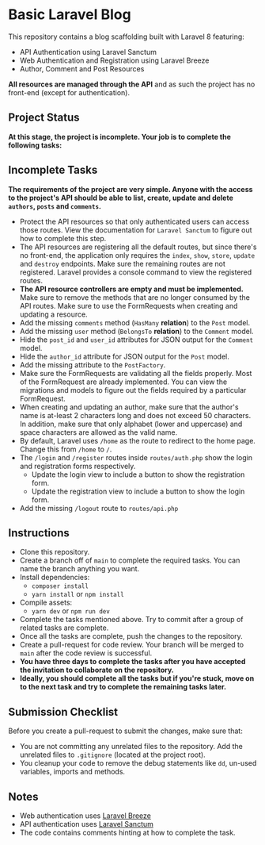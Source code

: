 # Basic Laravel Blog

This repository contains a blog scaffolding built with Laravel 8 featuring:

- API Authentication using Laravel Sanctum
- Web Authentication and Registration using Laravel Breeze
- Author, Comment and Post Resources

**All resources are managed through the API** and as such the project has no front-end (except for authentication).

## Project Status
**At this stage, the project is incomplete. Your job is to complete the following tasks:**

## Incomplete Tasks

**The requirements of the project are very simple. Anyone with the access to the project's API should be able to list, create, update and delete `authors`, `posts` and `comments`.**

- Protect the API resources so that only authenticated users can access those routes. View the documentation for `Laravel Sanctum` to figure out how to complete this step.
- The API resources are registering all the default routes, but since there's no front-end, the application only requires the `index`, `show`, `store`, `update` and `destroy` endpoints. Make sure the remaining routes are not registered. Laravel provides a console command to view the registered routes. 
- **The API resource controllers are empty and must be implemented.** Make sure to remove the methods that are no longer consumed by the API routes. Make sure to use the FormRequests when creating and updating a resource.
- Add the missing `comments` method (`HasMany` **relation**) to the `Post` model.
- Add the missing `user` method (`BelongsTo` **relation**) to the `Comment` model.
- Hide the `post_id` and `user_id` attributes for JSON output for the `Comment` model.
- Hide the `author_id` attribute for JSON output for the `Post` model.
- Add the missing attribute to the `PostFactory`.
- Make sure the FormRequests are validating all the fields properly. Most of the FormRequest are already implemented. You can view the migrations and models to figure out the fields required by a particular FormRequest.
- When creating and updating an author, make sure that the author's name is at-least 2 characters long and does not exceed 50 characters. In addition, make sure that only alphabet (lower and uppercase) and space characters are allowed as the valid name.
- By default, Laravel uses `/home` as the route to redirect to the home page. Change this from `/home` to `/`.
- The `/login` and `/register` routes inside `routes/auth.php` show the login and registration forms respectively.
    - Update the login view to include a button to show the registration form.
    - Update the registration view to include a button to show the login form.
- Add the missing `/logout` route to `routes/api.php`

## Instructions
- Clone this repository.
- Create a branch off of `main` to complete the required tasks. You can name the branch anything you want.
- Install dependencies:
    - `composer install`
    - `yarn install` or `npm install`
- Compile assets:
    - `yarn dev` or `npm run dev`
- Complete the tasks mentioned above. Try to commit after a group of related tasks are complete.
- Once all the tasks are complete, push the changes to the repository.
- Create a pull-request for code review. Your branch will be merged to `main` after the code review is successful.
- **You have three days to complete the tasks after you have accepted the invitation to collaborate on the repository.**
- **Ideally, you should complete all the tasks but if you're stuck, move on to the next task and try to complete the remaining tasks later.**

## Submission Checklist
Before you create a pull-request to submit the changes, make sure that:

- You are not committing any unrelated files to the repository. Add the unrelated files to `.gitignore` (located at the project root).
- You cleanup your code to remove the debug statements like `dd`, un-used variables, imports and methods.

## Notes
- Web authentication uses [Laravel Breeze](https://laravel.com/docs/8.x/breeze)
- API authentication uses [Laravel Sanctum](https://laravel.com/docs/8.x/sanctum)
- The code contains comments hinting at how to complete the task.
